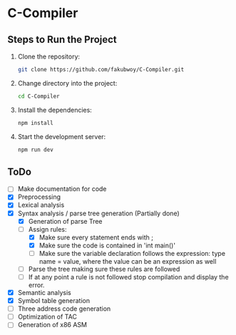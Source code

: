 # C-Compiler

## Steps to Run the Project

1. Clone the repository:
   ```bash
   git clone https://github.com/fakubwoy/C-Compiler.git
   ```

2. Change directory into the project:
   ```bash
   cd C-Compiler
   ```

3. Install the dependencies:
   ```bash
   npm install
   ```

4. Start the development server:
   ```bash
   npm run dev
   ```

## ToDo

- [ ] Make documentation for code
- [x] Preprocessing
- [x] Lexical analysis
- [x] Syntax analysis / parse tree generation (Partially done)
   - [x] Generation of parse Tree
   - [ ] Assign rules:
      - [x] Make sure every statement ends with ;
      - [x] Make sure the code is contained in 'int main()'
      - [ ] Make sure the variable declaration follows the expression: type name = value, where the value can be an expression as well
   - [ ] Parse the tree making sure these rules are followed
   - [ ] If at any point a rule is not followed stop compilation and display the error.
- [x] Semantic analysis
- [x] Symbol table generation
- [ ] Three address code generation
- [ ] Optimization of TAC
- [ ] Generation of x86 ASM
